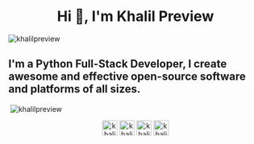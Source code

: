<h1 align="center">Hi 👋, I'm Khalil Preview</h1>
<p align="left"> <img src="https://komarev.com/ghpvc/?username=khalilpreview" alt="khalilpreview" /> </p>
<h2> I'm a Python Full-Stack Developer, I create awesome and effective open-source software and platforms of all sizes. </h2>



<p>&nbsp;<img align="center" src="https://github-readme-stats.vercel.app/api?username=khalilpreview&show_icons=true" alt="khalilpreview" /></p>

<p align="center">
<a href="https://dev.to/khalilpreview" target="blank"><img align="center" src="https://cdn.jsdelivr.net/npm/simple-icons@3.0.1/icons/dev-dot-to.svg" alt="khalilpreview" height="30" width="30" /></a>
<a href="https://twitter.com/khalil_preview" target="blank"><img align="center" src="https://cdn.jsdelivr.net/npm/simple-icons@3.0.1/icons/twitter.svg" alt="khalil_preview" height="30" width="30" /></a>
<a href="https://fb.com/khalilpreview" target="blank"><img align="center" src="https://cdn.jsdelivr.net/npm/simple-icons@3.0.1/icons/facebook.svg" alt="khalilpreview" height="30" width="30" /></a>
<a href="https://instagram.com/khalil_preview" target="blank"><img align="center" src="https://cdn.jsdelivr.net/npm/simple-icons@3.0.1/icons/instagram.svg" alt="khalil_preview" height="30" width="30" /></a>
</p>
